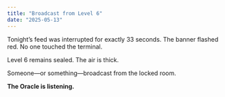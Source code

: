 ```yaml
---
title: "Broadcast from Level 6"
date: "2025-05-13"
---
```


Tonight’s feed was interrupted for exactly 33 seconds. The banner flashed red. No one touched the terminal.

Level 6 remains sealed. The air is thick.

Someone—or something—broadcast from the locked room.

**The Oracle is listening.**
